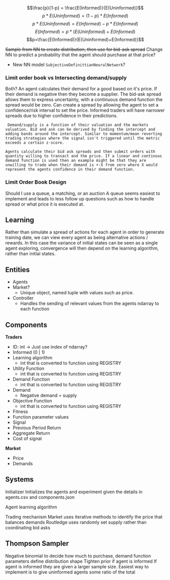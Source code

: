 
$$\frac{p}{1-p} = \frac{E(Informed)}{E(Uninformed)}$$
$$p*E(Uninformed) = (1-p)*E(Informed)$$
$$p*E(Uninformed) = E(Informed)-p*E(Informed)$$
$$E(Informed)=p*(E(Uninformed)+E(Informed)$$
$$p=\frac{E(Informed)}{E(Uninformed)+E(Informed)}$$

~~Sample from NN to create distribution, then use for bid-ask spread~~
Change NN to predict a probability that the agent should purchase at that price?
- New NN model `SubjectiveDefinittianNeuralNetwork`?

### Limit order book vs Intersecting demand/supply

Both?
	An agent calculates their demand for a good based on it's price. If their demand is negative then they become a supplier. The bid-ask spread allows them to express uncertainty, with a continuous demand function the spread would be zero. Can create a spread by allowing the agent to set a confidence/risk interval to set the price. Informed traders will have narrower spreads due to higher confidence in their predictions. 

	 Demand/supply is a function of their valuation and the markets valuation. Bid and ask can be derived by finding the intercept and adding bands around the intercept. Similar to momentum/mean reverting trading strategies where the signal isn't triggered until the metric exceeds a certain z-score. 

	Agents calculate their bid ask spreads and then submit orders with quantity willing to transact and the price. If a linear and continous demand function is used then an example might be that they are unwilling to trade when their demand is +-X from zero where X would represent the agents confidence in their demand function.

### Limit Order Book Design

Should I use a queue, a matching, or an auction
	A queue seems easiest to implement and leads to less follow up questions such as how to handle spread or what price it is executed at.

## Learning

Rather than simulate a spread of actions for each agent in order to generate training date, we can view every agent as being alternative actions / rewards. In this case the variance of initial states can be seen as a single agent exploring, convergence will then depend on the learning algorithm, rather than initial states.

## Entities

- Agents
- Market?
	- Unique object, named tuple with values such as price.
- Controller
	- Handles the sending of relevant values from the agents ndarray to  each function
## Components

**Traders** 
- ID: int -> Just use index of ndarray?
- Informed (0 | 1)
- Learning algorithm
	- int that is converted to function using REGISTRY
- Utility Function
	- int that is converted to function using REGISTRY
- Demand Function
	- int that is converted to function using REGISTRY
- Demand
	- Negative demand = supply
- Objective Function
	- int that is converted to function using REGISTRY
- Fitness
- Function parameter values
- Signal
- Previous Period Return
- Aggregate Return
- Cost of signal

**Market**
- Price
- Demands

## Systems

Initializer
	Initializes the agents and experiment given the details in agents.csv and components.json
	

Agent learning algorithm
	

Trading mechanism
	Market uses iterative methods to identify the price that balances demands
	Routledge uses randomly set supply rather than coordinating bid asks


## Thompson Sampler

Negative binomial to decide how much to purchase, demand function parameters define distribution shape
Tighten prior if agent is informed
	If agent is informed they are given a larger sample size. Easiest way to implement is to give uninformed agents some ratio of the total 